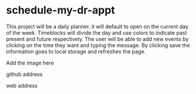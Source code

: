 # schedule-my-dr-appt
This project will be a daily planner. it will default to open on the current day of the week. Timeblocks will divide the day and use colors to indicate past present and future respectively.
The user will be able to add new events by clicking on the time they want and typing the message. By clicking save the information goes to local storage and refreshes the page.

Add the image here

github address

web address 